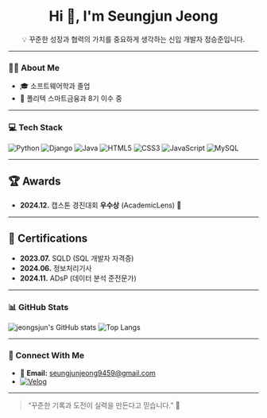 <h1 align="center">Hi 👋, I'm Seungjun Jeong</h1>
<p align="center">💡 꾸준한 성장과 협력의 가치를 중요하게 생각하는 신입 개발자 정승준입니다.</p>

---

### 🧑‍💻 About Me
- 🎓 소프트웨어학과 졸업
- 🌱 폴리텍 스마트금융과 8기 이수 중
---

### 💻 Tech Stack

![Python](https://img.shields.io/badge/Python-3776AB?style=flat&logo=python&logoColor=white)
![Django](https://img.shields.io/badge/Django-092E20?style=flat&logo=django&logoColor=white)
![Java](https://img.shields.io/badge/Java-007396?style=flat&logo=java&logoColor=white)
![HTML5](https://img.shields.io/badge/HTML5-E34F26?style=flat&logo=html5&logoColor=white)
![CSS3](https://img.shields.io/badge/CSS3-1572B6?style=flat&logo=css3&logoColor=white)
![JavaScript](https://img.shields.io/badge/JavaScript-F7DF1E?style=flat&logo=javascript&logoColor=black)
![MySQL](https://img.shields.io/badge/MySQL-4479A1?style=flat&logo=mysql&logoColor=white)

---
## 🏆 Awards  
- **2024.12.** 캡스톤 경진대회 **우수상** (AcademicLens) 🏅  

---

## 📜 Certifications  
- **2023.07.** SQLD (SQL 개발자 자격증)  
- **2024.06.** 정보처리기사  
- **2024.11.** ADsP (데이터 분석 준전문가)  

---
### 📊 GitHub Stats

![jeongsjun's GitHub stats](https://github-readme-stats.vercel.app/api?username=jeongsjun&show_icons=true&theme=tokyonight)
![Top Langs](https://github-readme-stats.vercel.app/api/top-langs/?username=jeongsjun&layout=compact&theme=tokyonight)

---

### 🔗 Connect With Me
- 📧 **Email:** [seungjunjeong9459@gmail.com](mailto:seungjunjeong9459@gmail.com)
- [![Velog](https://img.shields.io/badge/Velog-20C997?logo=velog&style=flat)](https://velog.io/@tmdwns7429)

---

> “꾸준한 기록과 도전이 실력을 만든다고 믿습니다.” 💪



